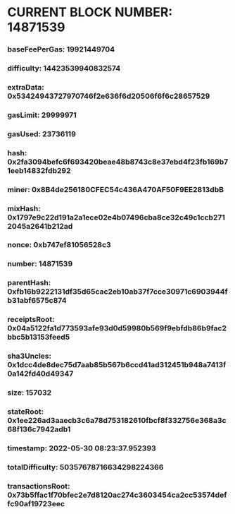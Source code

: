 # CURRENT BLOCK NUMBER: 14871539

### baseFeePerGas: 19921449704
### difficulty: 14423539940832574
### extraData: 0x53424943727970746f2e636f6d20506f6f6c28657529
### gasLimit: 29999971
### gasUsed: 23736119
### hash: 0x2fa3094befc6f693420beae48b8743c8e37ebd4f23fb169b71eeb14832fdb292
### miner: 0x8B4de256180CFEC54c436A470AF50F9EE2813dbB
### mixHash: 0x1797e9c22d191a2a1ece02e4b07496cba8ce32c49c1ccb2712045a2641b212ad
### nonce: 0xb747ef81056528c3
### number: 14871539
### parentHash: 0xfb16b9222131df35d65cac2eb10ab37f7cce30971c6903944fb31abf6575c874
### receiptsRoot: 0x04a5122fa1d773593afe93d0d59980b569f9ebfdb86b9fac2bbc5b13153feed5
### sha3Uncles: 0x1dcc4de8dec75d7aab85b567b6ccd41ad312451b948a7413f0a142fd40d49347
### size: 157032
### stateRoot: 0x1ee226ad3aaecb3c6a78d753182610fbcf8f332756e368a3c68f136c7942adb1
### timestamp: 2022-05-30 08:23:37.952393
### totalDifficulty: 50357678716634298224366
### transactionsRoot: 0x73b5ffac1f70bfec2e7d8120ac274c3603454ca2cc53574deffc90af19723eec

